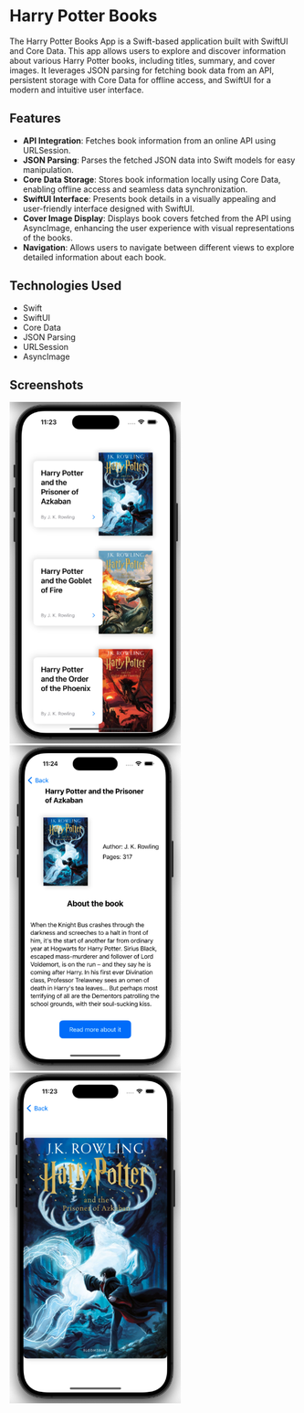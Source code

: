 # Harry Potter Books

The Harry Potter Books App is a Swift-based application built with SwiftUI and Core Data. This app allows users to explore and discover information about various Harry Potter books, including titles, summary, and cover images. It leverages JSON parsing for fetching book data from an API, persistent storage with Core Data for offline access, and SwiftUI for a modern and intuitive user interface.

## Features

- **API Integration**: Fetches book information from an online API using URLSession.
- **JSON Parsing**: Parses the fetched JSON data into Swift models for easy manipulation.
- **Core Data Storage**: Stores book information locally using Core Data, enabling offline access and seamless data synchronization.
- **SwiftUI Interface**: Presents book details in a visually appealing and user-friendly interface designed with SwiftUI.
- **Cover Image Display**: Displays book covers fetched from the API using AsyncImage, enhancing the user experience with visual representations of the books.
- **Navigation**: Allows users to navigate between different views to explore detailed information about each book.

## Technologies Used

- Swift
- SwiftUI
- Core Data
- JSON Parsing
- URLSession
- AsyncImage

## Screenshots

<p float="left">
  <img src="Screenshots/HarryPotterList.png" width="300" />
  <img src="Screenshots/HarryPotterDetails.png" width="300" /> 
  <img src="Screenshots/HarryPotterCover.png" width="300" /> 
</p>
